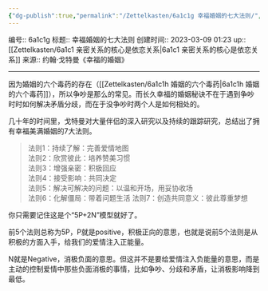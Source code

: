 ```yaml
---
{"dg-publish":true,"permalink":"/Zettelkasten/6a1c1g 幸福婚姻的七大法则/","dgPassFrontmatter":true}
---
```


编号:: 6a1c1g
标题:: 幸福婚姻的七大法则
创建时间:: 2023-03-09 01:23
up:: [[Zettelkasten/6a1c1 亲密关系的核心是依恋关系\|6a1c1 亲密关系的核心是依恋关系]]
来源:: 约翰·戈特曼《幸福的婚姻》

---
因为婚姻的六个毒药的存在（[[Zettelkasten/6a1c1h 婚姻的六个毒药\|6a1c1h 婚姻的六个毒药]]），所以争吵是那么的常见。而长久幸福的婚姻秘诀不在于遇到争吵时时如何解决矛盾分歧，而在于没争吵时两个人是如何相处的。

几十年的时间里，戈特曼对大量伴侣的深入研究以及持续的跟踪研究，总结出了拥有幸福美满婚姻的7大法则。
> 法则1：持续了解：完善爱情地图  
> 法则2：欣赏彼此：培养赞美习惯  
> 法则3：增强亲密：积极回应  
> 法则4：接受影响：共同决定  
> 法则5：解决可解决的问题：以温和开场，用妥协收场  
> 法则6：化解僵局：带着问题生活
> 法则7：创造共同意义：彼此尊重梦想

你只需要记住这是个“5P+2N”模型就好了。

前5个法则总称为5P，P就是positive，积极正向的意思，也就是说前5个法则是从积极的方面入手，给我们的爱情注入正能量。

N就是Negative，消极负面的意思。但这并不是要给爱情注入负能量的意思，而是主动的控制爱情中那些负面消极的事情，比如争吵、分歧和矛盾，让消极影响降到最低。